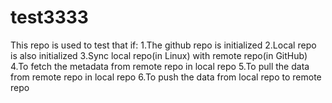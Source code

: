 # test3333
This repo is used to test that if:
1.The github repo is initialized
2.Local repo is also initialized
3.Sync local repo(in Linux) with remote repo(in GitHub)
4.To fetch the metadata from remote repo in local repo
5.To pull the data from remote repo in local repo
6.To push the data from local repo to remote repo

